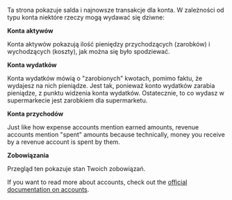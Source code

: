 Ta strona pokazuje salda i najnowsze transakcje dla konta. W zależności od typu konta niektóre rzeczy mogą wydawać się dziwne:

**Konta aktywów**

Konta aktywów pokazują ilość pieniędzy przychodzących (zarobków) i wychodzących (koszty), jak można się było spodziewać.

**Konta wydatków**

Konta wydatków mówią o "zarobionych" kwotach, pomimo faktu, że wydajesz na nich pieniądze. Jest tak, ponieważ konto wydatków zarabia pieniądze, z punktu widzenia konta wydatków. Ostatecznie, to co wydasz w supermarkecie jest zarobkiem dla supermarketu.

**Konta przychodów**

Just like how expense accounts mention earned amounts, revenue accounts mention "spent" amounts because technically, money you receive by a revenue account is spent by them.

**Zobowiązania**

Przegląd ten pokazuje stan Twoich zobowiązań.

If you want to read more about accounts, check out the [official documentation on accounts](https://docs.firefly-iii.org/concepts/accounts).